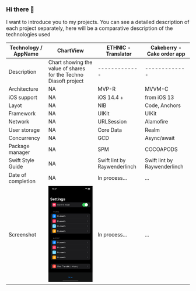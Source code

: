 ### Hi there 👋

I want to introduce you to my projects. You can see a detailed description of each project separately, here will be a comparative description of the technologies used

| Technology / AppName        | ChartView     | ETHNIC - Translator        | Cakeberry - Cake order app     
| ---                         | ------------- | ------------- | ------------- |
| Description                 | Chart showing the value of shares for the Techno Diasoft project | ------------- | ------------- |
|  Architecture               | NA            | MVP-R         | MVVM-C        | 
|  iOS support                | NA            |iOS 14.4 +   | from iOS 13   | 
|  Layot                      | NA            | NIB           | Code, Anchors | 
|  Framework                  | NA            | UIKit         | UIKit         | 
|  Network                    | NA            | URLSession    | Alamofire     | 
|  User storage               | NA            | Core Data | Realm     | 
|  Concurrency                | NA            | GCD           | Async/await   | 
|  Package manager            | NA            | SPM           | COCOAPODS     | 
|  Swift Style Guide          | NA            | Swift lint by Raywenderlinch  | Swift lint by Raywenderlinch           | 
|  Date of completion         | NA            |In process... | ...           | 
|  Screenshot       | ![alt text](https://github.com/ZheDre1N/Settings-by-Apple-style/blob/main/Simulator%20Screen%20Shot%20-%20iPhone%2013%20-%202022-03-03%20at%2010.47.03.png?raw=true)            |In process... | ...           | 
